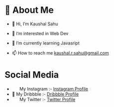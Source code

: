 # 🌟 About Me 
- 👋 Hi, I’m Kaushal Sahu

- 👀 I’m interested in Web Dev

- 🌱 I’m currently learning Javasript
- 📫 How to reach me kaushal.r.sahu@gmail.com

# Social Media
- <img src="https://github.com/kaushalsahu07/kaushalsahu07/assets/131914333/f1033faf-0383-4cd7-ad50-d2830df8cfd6" width="20" height="15"/>  My Instagram :- [Instagram Profile](https://www.instagram.com/cd.kaushal)
- 🎨 My Dribbble :- [Dribbble Profile](https://dribbble.com/cdkaushal)
- <img src="https://github.com/kaushalsahu07/kaushalsahu07/assets/131914333/6ed59b0f-5fea-40d7-8a0d-cef7cd379b5b" width="20" height="14"/>  My Twitter :- [Twitter Profile](https://twitter.com/kaushalsahu_07)
